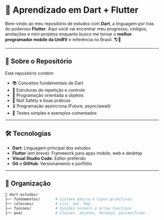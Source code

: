 # 🚀 Aprendizado em Dart + Flutter

Bem-vindo ao meu repositório de estudos com **Dart**, a linguagem por trás do poderoso **Flutter**. Aqui você vai encontrar meu progresso, códigos, anotações e mini-projetos enquanto busco me tornar o **melhor programador mobile da UniRV** e referência no Brasil. 🌎📱

---

## 🧠 Sobre o Repositório

Este repositório contém:

- 📚 Conceitos fundamentais de Dart
- 🔄 Estruturas de repetição e controle
- 🧱 Programação orientada a objetos
- 🎯 Null Safety e boas práticas
- ⏳ Programação assíncrona (Future, async/await)
- 🧪 Testes simples e exemplos comentados

---

## 🛠️ Tecnologias

- **Dart**: Linguagem principal dos estudos
- **Flutter** (em breve): Framework para apps mobile, web e desktop
- **Visual Studio Code**: Editor preferido
- **Git** e **GitHub**: Versionamento e portfólio

---

## 📂 Organização

```bash
📁 dart-estudos/
├── fundamentos/       # Sintaxe básica e tipos primitivos
├── colecoes/          # List, Set, Map
├── funcoes/           # Funções normais e arrow functions
├── poo/               # Classes, objetos, herança, polimorfismo
